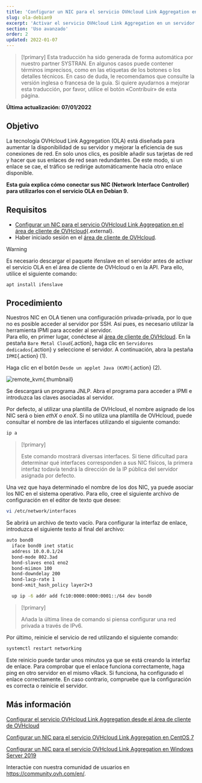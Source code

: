 ```yaml
---
title: 'Configurar un NIC para el servicio OVHcloud Link Aggregation en Debian 9'
slug: ola-debian9
excerpt: 'Activar el servicio OVHcloud Link Aggregation en un servidor Debian 9'
section: 'Uso avanzado'
order: 2
updated: 2022-01-07
---
```


> [!primary]
> Esta traducción ha sido generada de forma automática por nuestro partner SYSTRAN. En algunos casos puede contener términos imprecisos, como en las etiquetas de los botones o los detalles técnicos. En caso de duda, le recomendamos que consulte la versión inglesa o francesa de la guía. Si quiere ayudarnos a mejorar esta traducción, por favor, utilice el botón «Contribuir» de esta página.
>

**Última actualización: 07/01/2022**

## Objetivo

La tecnología OVHcloud Link Aggregation (OLA) está diseñada para aumentar la disponibilidad de su servidor y mejorar la eficiencia de sus conexiones de red. En solo unos clics, es posible añadir sus tarjetas de red y hacer que sus enlaces de red sean redundantes. De este modo, si un enlace se cae, el tráfico se redirige automáticamente hacia otro enlace disponible.

**Esta guía explica cómo conectar sus NIC (Network Interface Controller) para utilizarlos con el servicio OLA en Debian 9.**

## Requisitos

- [Configurar un NIC para el servicio OVHcloud Link Aggregation en el área de cliente de OVHcloud](../ola-manager){.external}.
- Haber iniciado sesión en el [área de cliente de OVHcloud](https://www.ovh.com/auth/?action=gotomanager&from=https://www.ovh.es/&ovhSubsidiary=es).

> [!warning]
>
> Es necesario descargar el paquete ifenslave en el servidor antes de activar el servicio OLA en el área de cliente de OVHcloud o en la API. Para ello, utilice el siguiente comando:
>
> ```
> apt install ifenslave
> ```
>

## Procedimiento

Nuestros NIC en OLA tienen una configuración privada-privada, por lo que no es posible acceder al servidor por SSH. Así pues, es necesario utilizar la herramienta IPMI para acceder al servidor.
<br>Para ello, en primer lugar, conéctese al [área de cliente de OVHcloud](https://www.ovh.com/auth/?action=gotomanager&from=https://www.ovh.es/&ovhSubsidiary=es). En la pestaña `Bare Metal Cloud`{.action}, haga clic en `Servidores dedicados`{.action} y seleccione el servidor. A continuación, abra la pestaña `IPMI`{.action} (1).

Haga clic en el botón `Desde un applet Java (KVM)`{.action} (2).

![remote_kvm](images/remote_kvm2022.png){.thumbnail}

Se descargará un programa JNLP. Abra el programa para acceder a IPMI e introduzca las claves asociadas al servidor.

Por defecto, al utilizar una plantilla de OVHcloud, el nombre asignado de los NIC será o bien *ethX* o *enoX*. Si no utiliza una plantilla de OVHcloud, puede consultar el nombre de las interfaces utilizando el siguiente comando:

```bash
ip a
```

> [!primary]
>
> Este comando mostrará diversas interfaces. Si tiene dificultad para determinar qué interfaces corresponden a sus NIC físicos, la primera interfaz todavía tendrá la dirección de la IP pública del servidor asignada por defecto.
>

Una vez que haya determinado el nombre de los dos NIC, ya puede asociar los NIC en el sistema operativo. Para ello, cree el siguiente archivo de configuración en el editor de texto que desee:

```bash
vi /etc/network/interfaces
```

Se abrirá un archivo de texto vacío. Para configurar la interfaz de enlace, introduzca el siguiente texto al final del archivo:

```bash
auto bond0
  iface bond0 inet static
  address 10.0.0.1/24
  bond-mode 802.3ad
  bond-slaves eno1 eno2
  bond-miimon 100
  bond-downdelay 200
  bond-lacp-rate 1
  bond-xmit_hash_policy layer2+3

  up ip -6 addr add fc10:0000:0000:0001::/64 dev bond0
```

> [!primary]
>
> Añada la última línea de comando si piensa configurar una red privada a través de IPv6.
>

Por último, reinicie el servicio de red utilizando el siguiente comando:

```bash
systemctl restart networking
```

Este reinicio puede tardar unos minutos ya que se está creando la interfaz de enlace.  Para comprobar que el enlace funciona correctamente, haga ping en otro servidor en el mismo vRack. Si funciona, ha configurado el enlace correctamente. En caso contrario, compruebe que la configuración es correcta o reinicie el servidor.

## Más información

[Configurar el servicio OVHcloud Link Aggregation desde el área de cliente de OVHcloud](../ola-manager/)

[Configurar un NIC para el servicio OVHcloud Link Aggregation en CentOS 7](../ola-centos7/)

[Configurar un NIC para el servicio OVHcloud Link Aggregation en Windows Server 2019](../ola-w2k19/)

Interactúe con nuestra comunidad de usuarios en <https://community.ovh.com/en/>.
